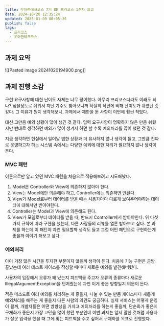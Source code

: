 ```yaml
---
title: 우아한테크코스 7기 BE 프리코스 1주차 회고
date: 2024-10-20 12:35:24
updated: 2025-01-09 00:05:36
publish: false
tags:
  - 프리코스
  - 우아한테크코스
---
```

## 과제 요약
![[Pasted image 20241020194900.png]]

## 과제 진행 소감
구현 요구사항에 대한 난이도 자체는 너무 평이했다. 아무리 프리코스더라도 이래도 되나? 싶을정도로 쉬워서 지난 기수도 찾아보니까 확실히 작년에 비해 난이도가 쉬웠던 것 같다. 그 이유가 뭔지 생각해보니, 과제에서 제한을 둔 사항이 이번에 훨씬 적었다. 

대신 그만큼 예외 상황이 많이 생긴 것 같다. 입력 요구사항이 명확하지 않은 만큼 쉬웠지만 반대로 생각하면 예외가 많이 생겨서 하면 할 수록 예외처리를 많이 했던 것 같다. 

지금 생각하면 현실에서 일어날 법한 상황과 더 유사하지 않나 생각이 들고, 그만큼 진짜로 운영하고자 하는 시스템 속에서는 다양한 예외에 대한 처리가 필요하지 않나 생각이 든다.

### MVC 패턴
이론으로만 알고 있던 MVC 패턴을 처음으로 적용해보려고 시도해봤다. 
1. Model은 Controller와 View에 의존하지 않아야 한다.
2. View는 Model에만 의존해야 하고, Controller에는 의존하면 안된다.
3. View가 Model로부터 데이터를 받을 때는 사용자마다 다르게 보여주어야하는 데이터에 대해서만 받아야한다.
4. Controller는 Model과 View에 의존해도 된다.
5. View가 모델로부터 데이터를 받을 때, 반드시 Controller에서 받아야한다.
위 다섯 가지 규칙에 따라 구현을 했는데, 다른 사람들의 리뷰를 얼른 받아보고 싶다. 본 과제를 하는데 이 패턴이 과연 필요할까 생각도 들고 그럼 어떤 패턴으로 구현하는게 좋을까 이야기 해보고 싶다.

### 예외처리
아마 가장 많은 시간을 투자한 부분이지 않을까 생각이 든다. 처음에 기능 구현은 금방 끝났는데 여러 테스트 케이스를 작성할 때마다 새로운 예외를 발견해버렸다. 

사용자의 입장에서 오류가 왜 났는지 피드백을 주고자 오류의 종류마다 새로운 IllegalArgumentException을 던져줬는데 과연 이게 좋은 방향일지 의문이 든다. 

적은 메소드로 여러 예외를 처리하는 게 좋을지, 나눌 수 있는 만큼 케이스마다 새롭게 예외처리를 해주는 게 좋을지 다른 사람의 의견도 궁금하다. 실제 서비스는 어떻게 운영이 될까, 개발자들은 어떤 방향성을 가지고 예외처리를 하는게 좋을까, 단순화가 좋은지 구체화가 좋은지 가장 고민을 많이 했던 부분인데 이번 과제는 앞서 말한 것처럼 사용자가 잘못 입력을 했을 때 그에 맞는 피드백을 주고 싶어서 구체화를 목표로 진행했다.
